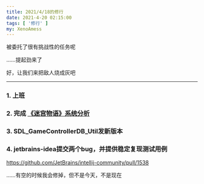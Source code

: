 ```yaml
---
title: 2021/4/18的修行
date: 2021-4-20 02:15:00
tags: [ '修行' ]
my: XenoAmess
---
```


被委托了很有挑战性的任务呢

……提起劲来了

好，让我们来把敌人烧成灰吧

---

### 1. 上班

### 2. 完成 [《迷宫物语》系统分析](/2021/04/20/20210419迷宫物语系统分析)

### 3. SDL_GameControllerDB_Util发新版本

### 4. jetbrains-idea提交两个bug，并提供稳定复现测试用例

https://github.com/JetBrains/intellij-community/pull/1538

……有空的时候我会修掉，但不是今天，不是现在
